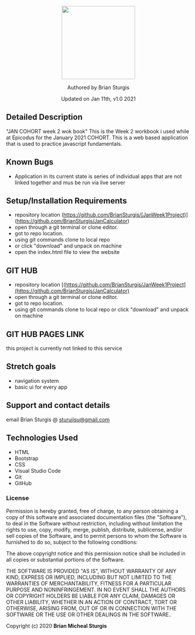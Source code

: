 
<div align="center">
<img src="https://github.com/BrianSturgis.png" width="200px" height="auto" >
</div>
<p align="center"> Authored by Brian Sturgis</p>
<p align="center">Updated on Jan 11th, v1.0 2021</p>


## Detailed Description
"JAN COHORT week 2 wok book"
This is the Week 2 workbook i used while at Epicodus for the January 2021 COHORT.  This is a web based application that is used to practice javascript fundamentals.  



## Known Bugs
- Application in its current state is series of individual apps that are not linked together and mus be run via live server


## Setup/Installation Requirements
- repository location (https://github.com/BrianSturgis/[JanWeek1Project)](https://github.com/BrianSturgis/JanCalculator)
- open through a git terminal or clone editor.
- got to repo location.
- using git commands clone to local repo
- or click "download" and unpack on machine
- open the index.html file to view the website

## GIT HUB
- repository location [(https://github.com/BrianSturgis/JanWeek1Project](https://github.com/BrianSturgis/JanCalculator)
- open through a git terminal or clone editor.
- got to repo location.
- using git commands clone to local repo or click "download" and unpack on machine

## GIT HUB PAGES LINK
this project is currently not linked to this service

## Stretch goals
- navigation system
- basic ui for every app
  
## Support and contact details
email Brian Sturgis @ <sturujisu@gmail.com>

## Technologies Used
* HTML
* Bootstrap
* CSS
* Visual Studio Code
* Git
* GitHub


### License
Permission is hereby granted, free of charge, to any person obtaining a copy of this software and associated documentation files (the "Software"), to deal in the Software without restriction, including without limitation the rights to use, copy, modify, merge, publish, distribute, sublicense, and/or sell copies of the Software, and to permit persons to whom the Software is furnished to do so, subject to the following conditions:

The above copyright notice and this permission notice shall be included in all copies or substantial portions of the Software.

THE SOFTWARE IS PROVIDED "AS IS", WITHOUT WARRANTY OF ANY KIND, EXPRESS OR IMPLIED, INCLUDING BUT NOT LIMITED TO THE WARRANTIES OF MERCHANTABILITY, FITNESS FOR A PARTICULAR PURPOSE AND NONINFRINGEMENT. IN NO EVENT SHALL THE AUTHORS OR COPYRIGHT HOLDERS BE LIABLE FOR ANY CLAIM, DAMAGES OR OTHER LIABILITY, WHETHER IN AN ACTION OF CONTRACT, TORT OR OTHERWISE, ARISING FROM, OUT OF OR IN CONNECTION WITH THE SOFTWARE OR THE USE OR OTHER DEALINGS IN THE SOFTWARE..

Copyright (c) 2020 **Brian Micheal Sturgis**